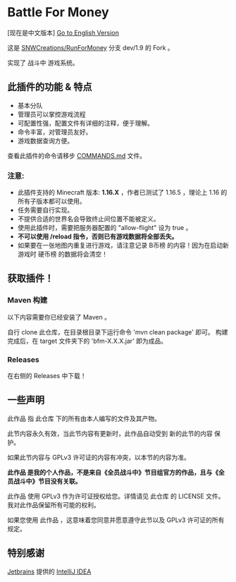# Battle For Money

[现在是中文版本] [Go to English Version](https://github.com/SNWCreations/BattleForMoney/blob/main/README.en_US.md)

这是 [SNWCreations/RunForMoney](https://github.com/SNWCreations/RunForMoney) 分支 dev/1.9 的 Fork 。

实现了 战斗中 游戏系统。

## 此插件的功能 & 特点

* 基本分队
* 管理员可以掌控游戏流程
* 可配置性强，配置文件有详细的注释，便于理解。
* 命令丰富，对管理员友好。
* 游戏数据查询方便。

查看此插件的命令请移步 [COMMANDS.md](https://github.com/SNWCreations/BattleForMoney/blob/main/COMMANDS.md) 文件。

### **注意:**
* 此插件支持的 Minecraft 版本: **1.16.X** ，作者已测试了 1.16.5 ，理论上 1.16 的所有子版本都可以使用。
* 任务需要自行实现。
* 不提供合适的世界名会导致终止间位置不能被定义。
* 使用此插件时，需要把服务器配置的 "allow-flight" 设为 true 。
* **不可以使用 /reload 指令，否则已有游戏数据将全部丢失。**
* 如果要在一张地图内重复进行游戏，请注意记录 B币榜 的内容！因为在启动新游戏时 硬币榜 的数据将会清空！

## 获取插件！

### Maven 构建

以下内容需要你已经安装了 Maven 。

自行 clone 此仓库，在目录根目录下运行命令 'mvn clean package' 即可。
构建完成后，在 target 文件夹下的 'bfm-X.X.X.jar' 即为成品。

### Releases

在右侧的 Releases 中下载！

## 一些声明

此作品 指 此仓库 下的所有由本人编写的文件及其产物。

此节内容永久有效，当此节内容有更新时，此作品自动受到 新的此节的内容 保护。

如果此节内容与 GPLv3 许可证的内容有冲突，以本节的内容为准。

**此作品 是我的个人作品，不是来自《全员战斗中》节目组官方的作品，且与《全员战斗中》节目没有关联。**

此作品 使用 GPLv3 作为许可证授权给您。详情请见 此仓库 的 LICENSE 文件。我对此作品保留所有可能的权利。

如果您使用 此作品 ，这意味着您同意并愿意遵守此节以及 GPLv3 许可证的所有规定。

## 特别感谢

[Jetbrains](https://www.jetbrains.com) 提供的 [IntelliJ IDEA](https://www.jetbrains.com/idea)
